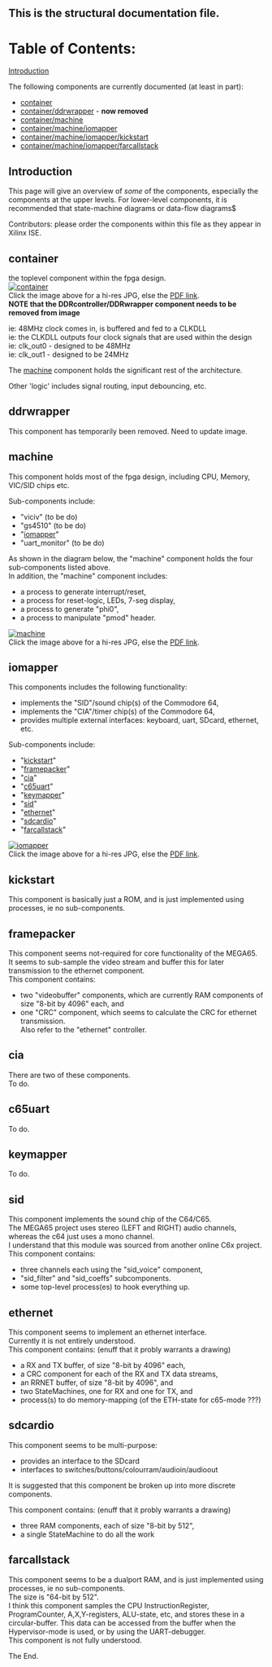 ## This is the **structural** documentation file.

# Table of Contents:

[Introduction](#introduction)

The following components are currently documented (at least in part):

* [container](#container)
* [container/ddrwrapper](#ddrwrapper) - **now removed**
* [container/machine](#machine)
* [container/machine/iomapper](#iomapper)
* [container/machine/iomapper/kickstart](#kickstart)
* [container/machine/iomapper/farcallstack](#farcallstack)

## Introduction

This page will give an overview of *some* of the components, especially the components at the upper levels. For lower-level components, it is recommended that state-machine diagrams or data-flow diagrams$

Contributors: please order the components within this file as they appear in Xilinx ISE.

## container
the toplevel component within the fpga design.  
[![container](./images/container-small.jpg)](./images/container.jpg)  
Click the image above for a hi-res JPG, else the [PDF link](./images/machine.pdf).  
**NOTE that the DDRcontroller/DDRwrapper component needs to be removed from image**


ie: 48MHz clock comes in, is buffered and fed to a CLKDLL  
ie: the CLKDLL outputs four clock signals that are used within the design  
ie: clk_out0 - designed to be 48MHz  
ie: clk_out1 - designed to be 24MHz  

The [machine](#machine) component holds the significant rest of the architecture.

Other 'logic' includes signal routing, input debouncing, etc.

## ddrwrapper
This component has temporarily been removed. Need to update image.

## machine
This component holds most of the fpga design, including CPU, Memory, VIC/SID chips etc.  

Sub-components include:  
* "viciv" (to be do)  
* "gs4510" (to be do)  
* "[iomapper](#iomapper)"  
* "uart_monitor" (to be do)  

As shown in the diagram below, the "machine" component holds the four sub-components listed above.  
In addition, the "machine" component includes:
* a process to generate interrupt/reset,  
* a process for reset-logic, LEDs, 7-seg display,  
* a process to generate "phi0",  
* a process to manipulate "pmod" header.  

[![machine](./images/machine-small.jpg)](./images/machine.jpg)  
Click the image above for a hi-res JPG, else the [PDF link](./images/machine.pdf).

## iomapper
This components includes the following functionality:  
* implements the "SID"/sound chip(s) of the Commodore 64,
* implements the "CIA"/timer chip(s) of the Commodore 64,
* provides multiple external interfaces: keyboard, uart, SDcard, ethernet, etc.

Sub-components include:  
* "[kickstart](#kickstart)"  
* "[framepacker](#framepacker)"  
* "[cia](#cia)"  
* "[c65uart](#c65uart)"  
* "[keymapper](#keymapper)"  
* "[sid](#sid)"  
* "[ethernet](#ethernet)"  
* "[sdcardio](#sdcardio)"  
* "[farcallstack](#farcallstack)"  

[![iomapper](./images/iomapper-small.jpg)](./images/iomapper.jpg)  
Click the image above for a hi-res JPG, else the [PDF link](./images/iomapper.pdf).

## kickstart
This component is basically just a ROM, and is just implemented using processes, ie no sub-components.

## framepacker
This component seems not-required for core functionality of the MEGA65.  
It seems to sub-sample the video stream and buffer this for later transmission to the ethernet component.  
This component contains:
* two "videobuffer" components, which are currently RAM components of size "8-bit by 4096" each, and  
* one "CRC" component, which seems to calculate the CRC for ethernet transmission.  
Also refer to the "ethernet" controller.


## cia
There are two of these components.  
To do.


## c65uart
To do.


## keymapper
To do.


## sid
This component implements the sound chip of the C64/C65.  
The MEGA65 project uses stereo (LEFT and RIGHT) audio channels, whereas the c64 just uses a mono channel.  
I understand that this module was sourced from another online C6x project.  
This component contains:
* three channels each using the "sid_voice" component,  
* "sid_filter" and "sid_coeffs" subcomponents.
* some top-level process(es) to hook everything up.


## ethernet
This component seems to implement an ethernet interface.  
Currently it is not entirely understood.  
This component contains: (enuff that it probly warrants a drawing)
* a RX and TX buffer, of size "8-bit by 4096" each,
* a CRC component for each of the RX and TX data streams,
* an RRNET buffer, of size "8-bit by 4096", and
* two StateMachines, one for RX and one for TX, and
* process(s) to do memory-mapping (of the ETH-state for c65-mode ???)


## sdcardio
This component seems to be multi-purpose:
* provides an interface to the SDcard  
* interfaces to switches/buttons/colourram/audioin/audioout  

It is suggested that this component be broken up into more discrete components.  

This component contains: (enuff that it probly warrants a drawing)
* three RAM components, each of size "8-bit by 512",
* a single StateMachine to do all the work


## farcallstack
This component seems to be a dualport RAM, and is just implemented using processes, ie no sub-components.  
The size is "64-bit by 512".  
I think this component samples the CPU InstructionRegister, ProgramCounter, A,X,Y-registers, ALU-state, etc, and stores these in a circular-buffer. This data can be accessed from the buffer when the Hypervisor-mode is used, or by using the UART-debugger.  
This component is not fully understood.  


The End.
